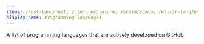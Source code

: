 ```yaml
---
items: /rust-lang/rust, /clojure/clojure, /scala/scala, /elixir-lang/elixir, /nulang/nu, /stevedekorte/io, /gkz/LiveScript, /elm-lang/elm-compiler, /php/php-src, /jashkenas/coffeescript, /nim-lang/Nim, /JetBrains/kotlin, /racket/racket, /golang/go, /Frege/frege, /chapel-lang/chapel, /dotnet/roslyn, /red/red, /apple/swift, /ocaml/ocaml, /eclipse/golo-lang, /gosu-lang/gosu-lang, /ponylang/ponyc, /crystal-lang/crystal, /Microsoft/TypeScript, /FascinatedBox/lily, /zdevito/terra, /idris-lang/Idris-dev, /python/cpython, /micropython/micropython, /typelead/eta, /lucee/Lucee, /Microsoft/visualfsharp, /ruby/ruby, /dlang/dmd, /JuliaLang/julia, /erlang/otp, /purescript/purescript, /PowerShell/PowerShell, /rakudo/rakudo, /SWI-Prolog/swipl-devel
display_name: Programming languages
---
```

A list of programming languages that are actively developed on GitHub
